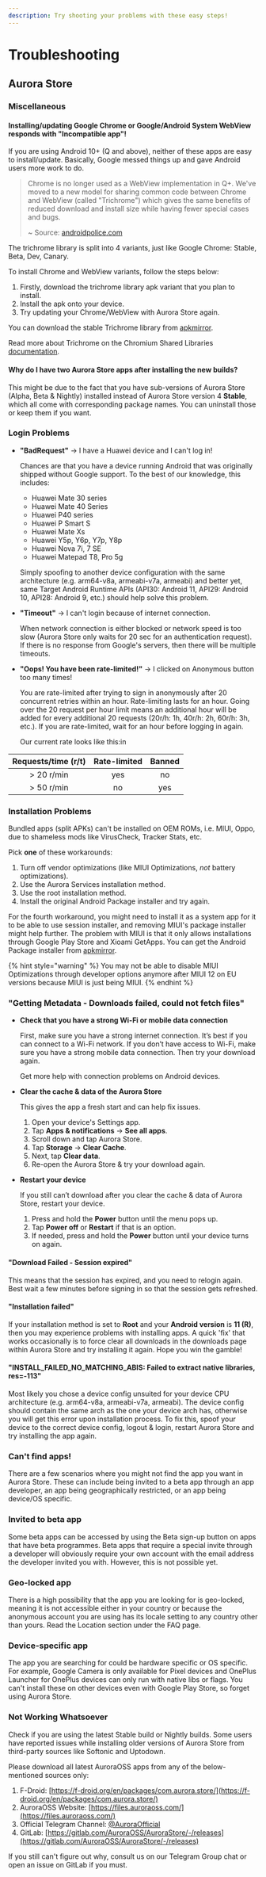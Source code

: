 ```yaml
---
description: Try shooting your problems with these easy steps!
---
```


# Troubleshooting

## Aurora Store

### Miscellaneous

#### **Installing/updating Google Chrome or Google/Android System WebView responds with "Incompatible app"!**

If you are using Android 10+ (Q and above), neither of these apps are easy to install/update. Basically, Google messed things up and gave Android users more work to do.

> Chrome is no longer used as a WebView implementation in Q+. We've moved to a new model for sharing common code between Chrome and WebView (called "Trichrome") which gives the same benefits of reduced download and install size while having fewer special cases and bugs.
>
> \~ Source: [androidpolice.com](https://www.androidpolice.com/2019/10/24/android-10-no-longer-uses-chrome-app-to-render-pages-inside-apps/)

The trichrome library is split into 4 variants, just like Google Chrome: Stable, Beta, Dev, Canary.

To install Chrome and WebView variants, follow the steps below:

1. Firstly, download the trichrome library apk variant that you plan to install.
2. Install the apk onto your device.
3. Try updating your Chrome/WebView with Aurora Store again.

You can download the stable Trichrome library from [apkmirror](https://www.apkmirror.com/apk/google-inc/trichrome-library/#variants).

Read more about Trichrome on the Chromium Shared Libraries [documentation](https://chromium.googlesource.com/chromium/src.git/+/master/docs/android\_native\_libraries.md).

#### **Why do I have two Aurora Store apps after installing the new builds?**

This might be due to the fact that you have sub-versions of Aurora Store (Alpha, Beta & Nightly) installed instead of Aurora Store version 4 **Stable**, which all come with corresponding package names. You can uninstall those or keep them if you want.

### Login Problems

*   **"BadRequest"** → I have a Huawei device and I can't log in!

    Chances are that you have a device running Android that was originally shipped without Google support. To the best of our knowledge, this includes:

    * Huawei Mate 30 series
    * Huawei Mate 40 Series
    * Huawei P40 series
    * Huawei P Smart S
    * Huawei Mate Xs
    * Huawei Y5p, Y6p, Y7p, Y8p
    * Huawei Nova 7i, 7 SE
    * Huawei Matepad T8, Pro 5g

    Simply spoofing to another device configuration with the same architecture (e.g. arm64-v8a, armeabi-v7a, armeabi) and better yet, same Target Android Runtime APIs (API30: Android 11, API29: Android 10, API28: Android 9, etc.) should help solve this problem.
*   **"Timeout"** → I can't login because of internet connection.

    When network connection is either blocked or network speed is too slow (Aurora Store only waits for 20 sec for an authentication request). If there is no response from Google's servers, then there will be multiple timeouts.
*   **"Oops! You have been rate-limited!"** → I clicked on Anonymous button too many times!

    You are rate-limited after trying to sign in anonymously after 20 concurrent retries within an hour. Rate-limiting lasts for an hour. Going over the 20 request per hour limit means an additional hour will be added for every additional 20 requests (20r/h: 1h, 40r/h: 2h, 60r/h: 3h, etc.). If you are rate-limited, wait for an hour before logging in again.

    Our current rate looks like this:in

| Requests/time (r/t) | Rate-limited | Banned |
| :-----------------: | :----------: | :----: |
|      > 20 r/min     |      yes     |   no   |
|      > 50 r/min     |      no      |   yes  |

### Installation Problems

Bundled apps (split APKs) can't be installed on OEM ROMs, i.e. MIUI, Oppo, due to shameless mods like VirusCheck, Tracker Stats, etc.

Pick **one** of these workarounds:

1. Turn off vendor optimizations (like MIUI Optimizations, _not_ battery optimizations).
2. Use the Aurora Services installation method.
3. Use the root installation method.
4. Install the original Android Package installer and try again.

For the fourth workaround, you might need to install it as a system app for it to be able to use session installer, and removing MIUI's package installer might help further. The problem with MIUI is that it only allows installations through Google Play Store and Xioami GetApps. You can get the Android Package installer from [apkmirror](https://www.apkmirror.com/apk/google-inc/package-installer/).

{% hint style="warning" %}
You may not be able to disable MIUI Optimizations through developer options anymore after MIUI 12 on EU versions because MIUI is just being MIUI.
{% endhint %}

### **"Getting Metadata - Downloads failed, could not fetch files"**

*   **Check that you have a strong Wi-Fi or mobile data connection**

    First, make sure you have a strong internet connection. It’s best if you can connect to a Wi-Fi network. If you don’t have access to Wi-Fi, make sure you have a strong mobile data connection. Then try your download again.

    Get more help with connection problems on Android devices.
*   **Clear the cache & data of the Aurora Store**

    This gives the app a fresh start and can help fix issues.

    1. Open your device's Settings app.
    2. Tap **Apps & notifications** → **See all apps**.
    3. Scroll down and tap Aurora Store.
    4. Tap **Storage** → **Clear Cache**.
    5. Next, tap **Clear data**.
    6. Re-open the Aurora Store & try your download again.
*   **Restart your device**

    If you still can’t download after you clear the cache & data of Aurora Store, restart your device.

    1. Press and hold the **Power** button until the menu pops up.
    2. Tap **Power off** or **Restart** if that is an option.
    3. If needed, press and hold the **Power** button until your device turns on again.

#### **"Download Failed - Session expired"**

This means that the session has expired, and you need to relogin again. Best wait a few minutes before signing in so that the session gets refreshed.

#### **"Installation failed"**

If your installation method is set to **Root** and your **Android version** is **11 (R)**, then you may experience problems with installing apps. A quick 'fix' that works occasionally is to force clear all downloads in the downloads page within Aurora Store and try installing it again. Hope you win the gamble!

#### **"INSTALL\_FAILED\_NO\_MATCHING\_ABIS: Failed to extract native libraries, res=-113"**

Most likely you chose a device config unsuited for your device CPU architecture (e.g. arm64-v8a, armeabi-v7a, armeabi). The device config should contain the same arch as the one your device arch has, otherwise you will get this error upon installation process. To fix this, spoof your device to the correct device config, logout & login, restart Aurora Store and try installing the app again.

### Can't find apps!

There are a few scenarios where you might not find the app you want in Aurora Store. These can include being invited to a beta app through an app developer, an app being geographically restricted, or an app being device/OS specific.

### **Invited to beta app**

Some beta apps can be accessed by using the Beta sign-up button on apps that have beta programmes. Beta apps that require a special invite through a developer will obviously require your own account with the email address the developer invited you with. However, this is not possible yet.

### **Geo-locked app**

There is a high possibility that the app you are looking for is geo-locked, meaning it is not accessible either in your country or because the anonymous account you are using has its locale setting to any country other than yours. Read the Location section under the FAQ page.



### **Device-specific app**

The app you are searching for could be hardware specific or OS specific. For example, Google Camera is only available for Pixel devices and OnePlus Launcher for OnePlus devices can only run with native libs or flags. You can't install these on other devices even with Google Play Store, so forget using Aurora Store.

### Not Working Whatsoever

Check if you are using the latest Stable build or Nightly builds. Some users have reported issues while installing older versions of Aurora Store from third-party sources like Softonic and Uptodown.

Please download all latest AuroraOSS apps from any of the below-mentioned sources only:

1. F-Droid: [https://f-droid.org/en/packages/com.aurora.store/](https://f-droid.org/en/packages/com.aurora.store/)
2. AuroraOSS Website: [https://files.auroraoss.com/](https://files.auroraoss.com/)
3. Official Telegram Channel: [@AuroraOfficial](https://t.me/AuroraOfficial)
4. GitLab: [https://gitlab.com/AuroraOSS/AuroraStore/-/releases](https://gitlab.com/AuroraOSS/AuroraStore/-/releases)

If you still can't figure out why, consult us on our Telegram Group chat or open an issue on GitLab if you must.

